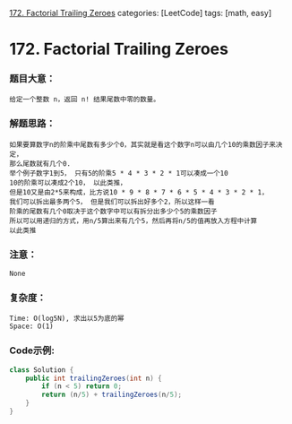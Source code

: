 [172. Factorial Trailing Zeroes](https://leetcode.com/problems/factorial-trailing-zeroes/)
categories: [LeetCode]
tags: [math, easy] 
# 172. Factorial Trailing Zeroes

### 题目大意：
    给定一个整数 n，返回 n! 结果尾数中零的数量。

### 解题思路：
    如果要算数字n的阶乘中尾数有多少个0，其实就是看这个数字n可以由几个10的乘数因子来决定，
    那么尾数就有几个0.
    举个例子数字1到5， 只有5的阶乘5 * 4 * 3 * 2 * 1可以凑成一个10
    10的阶乘可以凑成2个10， 以此类推，
    但是10又是由2*5来构成，比方说10 * 9 * 8 * 7 * 6 * 5 * 4 * 3 * 2 * 1，
    我们可以拆出最多两个5， 但是我们可以拆出好多个2，所以这样一看
    阶乘的尾数有几个0取决于这个数字中可以有拆分出多少个5的乘数因子
    所以可以用递归的方式，用n/5算出来有几个5，然后再将n/5的值再放入方程中计算
    以此类推
### 注意：
    None
### 复杂度：
    Time: O(log5N), 求出以5为底的幂
    Space: O(1)
### Code示例:
```Java
class Solution {
    public int trailingZeroes(int n) {
        if (n < 5) return 0;
        return (n/5) + trailingZeroes(n/5);
    }
}
```
